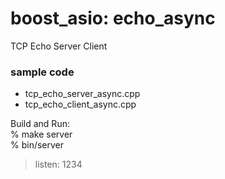 boost_asio: echo_async
===============

TCP Echo Server Client

### sample code  
- tcp_echo_server_async.cpp  
- tcp_echo_client_async.cpp  

Build and Run:  
% make server  
% bin/server  
> listen: 1234  


